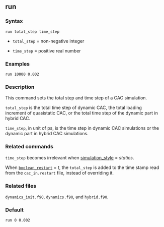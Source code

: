 ## run

### Syntax

	run total_step time_step

* `total_step` = non-negative integer

* `time_step` = positive real number

### Examples

	run 10000 0.002

### Description

This command sets the total step and time step of a CAC simulation.

`total_step` is the total time step of dynamic CAC, the total loading increment of quasistatic CAC, or the total time step of the dynamic part in hybrid CAC.

`time_step`, in unit of ps, is the time step in dynamic CAC simulations or the dynamic part in hybrid CAC simulations.

### Related commands

`time_step` becomes irrelevant when [simulation_style](simulator.md) = _statics_.

When [`boolean_restart`](restart.md) = _t_, the `total_step` is added to the time stamp read from the `cac_in.restart` file, instead of overriding it.

### Related files

`dynamics_init.f90`, `dynamics.f90`, and `hybrid.f90`.

### Default

	run 0 0.002